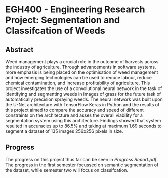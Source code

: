 # EGH400 - Engineering Research Project: Segmentation and Classifcation of Weeds
 
## Abstract

Weed management plays a crucial role in the outcome of harvests across the industry of agriculture. Through advancements in software systems, more emphasis is being placed on the optimisation of weed management and how emerging technologies can be used to reduce labour, reduce chemical contamination, and increase profitability of agriculture. This project investigates the use of a convolutional neural network in the task of identifying and segmenting weeds in images of grass for the future task of automatically precision spraying weeds. The neural network was built upon the U-Net architecture with TensorFlow Keras in Python and the results of this project aimed to compare the accuracy and speed of different constraints on the architecture and asses the overall viability for a segmentation system using this architecture. Findings showed that system resulted in accuracies up to 86.5% and taking at maximum 1.69 seconds to segment a dataset of 135 images 256x256 pixels in size. 

## Progress 
The progress on this project thus far can be seen in _Progress Report.pdf_. The progress in the first semester focussed on semantic segmentation of the dataset, while semester two will focus on classifcation. 
